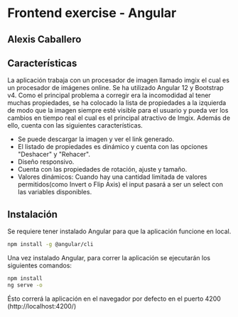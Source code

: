 # Frontend exercise - Angular
## Alexis Caballero


## Características

La aplicación trabaja con un procesador de imagen llamado imgix el cual es un procesador de imágenes online. Se ha utilizado Angular 12 y Bootstrap v4. Como el principal problema a corregir era la incomodidad al tener muchas propiedades, se ha colocado la lista de propiedades a la izquierda de modo que la imagen siempre esté visible para el usuario y pueda ver los cambios en tiempo real el cual es el principal atractivo de Imgix.
Además de ello, cuenta con las siguientes características.
- Se puede descargar la imagen y ver el link generado.
- El listado de propiedades es dinámico y cuenta con las opciones "Deshacer" y "Rehacer".
- Diseño responsivo.
- Cuenta con las propiedades de rotación, ajuste y tamaño.
- Valores dinámicos: Cuando hay una cantidad limitada de valores permitidos(como Invert o Flip Axis) el input pasará a ser un select con las variables disponibles.

## Instalación

Se requiere tener instalado Angular para que la aplicación funcione en local.


```sh
npm install -g @angular/cli
```

Una vez instalado Angular, para correr la aplicación se ejecutarán los siguientes comandos:

```sh
npm install
ng serve -o
```
Ésto correrá la aplicación en el navegador por defecto en el puerto 4200 (http://localhost:4200/)
